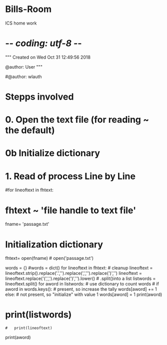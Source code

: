 # Bills-Room
ICS home work
# -*- coding: utf-8 -*-
"""
Created on Wed Oct 31 12:49:56 2018

@author: User
"""

#@author: wlauth

# Stepps involved
# 0. Open the text file (for reading ~ the default)
# 0b Initialize dictionary
# 1. Read of process Line by Line
#for lineoftext in fhtext:
# fhtext ~ 'file handle to text file'
fname= 'passage.txt'

# Initialization dictionary

fhtext= open(fname)     # open('passage.txt')



words = {}   #words = dict()
for lineoftext in fhtext:
    # cleanup
    lineoftext = lineoftext.strip().replace('.','').replace(',','').replace(')','')
    lineoftext = lineoftext.replace('(',',').replace(')','').lower()
    # .split()into a list
    listwords = lineoftext.split()
    for aword in listwords:
        # use dictionary to count words
        #
        if aword in words.keys():
            # present, so increase the tally
            words[aword] += 1
        else:
            # not present, so "initialize" with value 1
            words[aword] = 1
        print(aword)
        
 #      print(listwords)
    #   print(lineoftext)
      
print(aword)
